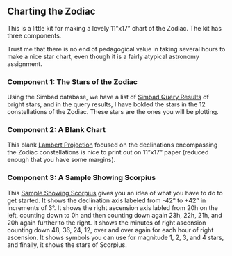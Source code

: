 ## Charting the Zodiac

This is a little kit for making a lovely 11&rdquo;x17&rdquo; chart of the Zodiac. The kit has three components.

Trust me that there is no end of pedagogical value in taking several hours to make a nice star chart, even though it is a fairly atypical astronomy assignment.

### Component 1: The Stars of the Zodiac

Using the Simbad database, we have a list of [Simbad Query Results](./SimbadQueryResults-ZodiacBolded.pdf) of bright stars, and in the query results, I have bolded the stars in the 12 constellations of the Zodiac. These stars are the ones you will be plotting.

### Component 2: A Blank Chart

This blank [Lambert Projection](./LambertProjection-ZodiacFocused.pdf) focused on the declinations encompassing the Zodiac constellations is nice to print out on 11&rdquo;x17&rdquo; paper (reduced enough that you have some margins).

### Component 3: A Sample Showing Scorpius

This [Sample Showing Scorpius](./SampleShowingScorpius.jpeg) gives you an idea of what you have to do to get started. It shows the declination axis labeled from -42&deg; to +42&deg; in increments of 3&deg;. It shows the right ascension axis labled from 20h on the left, counting down to 0h and then counting down again 23h, 22h, 21h, and 20h again further to the right. It shows the minutes of right ascension counting down 48, 36, 24, 12, over and over again for each hour of right ascension. It shows symbols you can use for magnitude 1, 2, 3, and 4 stars, and finally, it shows the stars of Scorpius.
